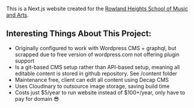 This is a Next.js website created for the [Rowland Heights School of Music and Arts](https://rowlandmusicschool.com/).

## Interesting Things About This Project:
* Originally configured to work with Wordpress CMS + graphql, but scrapped due to free version of wordpress.com not offering plugin support
* Is a git-based CMS setup rather than API-based setup, meaning all editable content is stored in github repository. See /content folder
* Maintenance free, client can edit all content using Decap CMS
* Uses Cloudinary to outsource image storage, saving build time
* Costs just $5/year to run website instead of $100+/year, only have to pay for domain 😎

